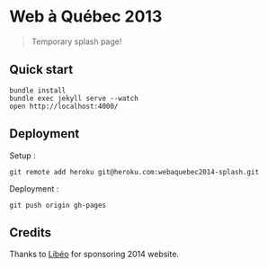 # Web à Québec 2013

> Temporary splash page!

## Quick start

    bundle install
    bundle exec jekyll serve --watch
    open http://localhost:4000/

## Deployment

Setup :

    git remote add heroku git@heroku.com:webaquebec2014-splash.git

Deployment :

    git push origin gh-pages

## Credits

Thanks to [Libéo](http://libeo.com) for sponsoring 2014 website.
